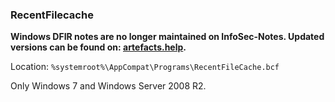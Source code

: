 ### RecentFilecache

**Windows DFIR notes are no longer maintained on InfoSec-Notes. Updated versions can be found on: [artefacts.help](https://artefacts.help/).**

Location: `%systemroot%\AppCompat\Programs\RecentFileCache.bcf`

Only Windows 7 and Windows Server 2008 R2.
